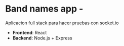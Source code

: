 # Band names app -

Aplicacion full stack para hacer pruebas con socket.io

- **Frontend**: React
- **Backend**: Node.js + Express